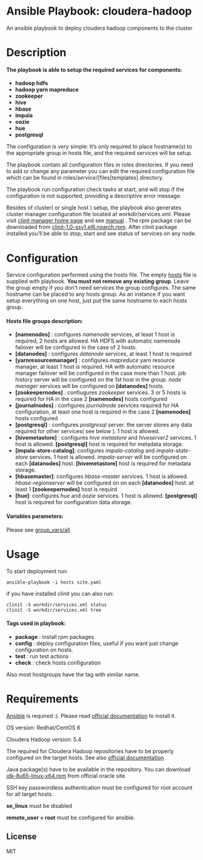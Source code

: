 # Ansible Playbook: cloudera-hadoop 

An ansible playbook to deploy cloudera hadoop components to the cluster

# Description
#### The playbook is able to setup the required services for components:
* **hadoop hdfs**
* **hadoop yarn mapreduce**
* **zookeeper**
* **hive**
* **hbase**
* **impala**
* **oozie**
* **hue**
* **postgresql** 

The configuration is _very_ simple:
It’s only required to place hostname(s) to the appropriate group in hosts file, and the required services will be setup.

The playbook contain all configuration files in roles directories. If you need to add or change any parameter you can edit
the required configuration file which can be found in roles/_service_/[files|templates] directory.

The playbook run configuration check tasks at start, and will stop if the configuration is not supported,
providing a descriptive error message. 

Besides of cluster( or single host ) setup, the playbook also generates cluster manager configuration file located at workdir/services.xml.
Please visit [clinit manager home page](https://github.com/sergevs/clinit) and see [manual](https://github.com/sergevs/clinit/wiki) .
The rpm package can be downloaded from [clinit-1.0-ssv1.el6.noarch.rpm](https://github.com/sergevs/clinit/releases/download/1.0/clinit-1.0-ssv1.el6.noarch.rpm).
After clinit package installed you’ll be able to stop, start and see status of services on any node.

# Configuration
Service configuration performed using the hosts file. The empty [hosts](https://github.com/sergevs/ansible-cloudera-hadoop/blob/master/hosts) file is supplied with playbook. **You must not remove any existing group**. Leave the group empty if you don't need services the group configures. The same hostname can be placed to any hosts group. As an instance if you want setup everything on one host, just put the same hostname to each hosts group.

#### Hosts file groups description:
* **[namenodes]** : configures _namenode_ services, at least 1 host is required, 2 hosts are allowed. HA HDFS with automatic namenode failover will be configured in the case of 2 hosts.
* **[datanodes]** : configures _datanode_ services, at least 1 host is required
* **[yarnresourcemanager]** : configures _mapreduce_ yarn resource manager, at least 1 host is required. HA with automatic resource manager failover will be configured in the case more than 1 host. job history server will be configured on the 1st host in the group.  _node manager_ services will be configured on **[datanodes]** hosts.
* **[zookeepernodes]** : confiugures _zookeeper_ services. 3 or 5 hosts is required for HA in the case 2 **[namenodes]** hosts configured
* **[journalnodes]** : configures _journalnode_ services required for HA configuration, at least one host is required in the case 2 **[namenodes]** hosts configured
* **[postgresql]** : configures _postgresql_ server. the server stores any data required for other services( see below ). 1 host is allowed.
* **[hivemetastore]** : configures _hive metastore_ and _hiveserver2_ services. 1 host is allowed. **[postgresql]** host is required for metadata storage.
* **[impala-store-catalog]**: configures _impala-catalog_ and _impala-state-store_ services. 1 host is allowed. _impala-server_ will be configured on each **[datanodes]** host. **[hivemetastore]** host is required for metadata storage.
* **[hbasemaster]**: configures _hbase-master_ services. 1 host is allowed. _hbase-regionserver_ will be configured on on each **[datanodes]** host. at least 1 **[zookeepernodes]** host is requird
* **[hue]**: configures _hue_ and _oozie_ services. 1 host is allowed. **[postgresql]** host is required for configuration data storage.

#### Variables parameters:
Please see [group_vars/all](https://github.com/sergevs/ansible-cloudera-hadoop/blob/master/group_vars/all)

# Usage
To start deployment run:

    ansible-playbook -i hosts site.yaml 

if you have installed clinit you can also run:

    clinit -S workdir/services.xml status
    clinit -S workdir/services.xml tree

#### Tags used in playbook:
* **package** : install rpm packages
* **config** : deploy configuration files, useful if you want just change configuration on hosts.
* **test** : run test actions
* **check** : check hosts configuration

Also most hostgroups have the tag with similar name.

# Requirements
[Ansible](http://www.ansible.com) is required :). Please read [official documentation](http://docs.ansible.com/ansible/intro_installation.html#latest-release-via-yum) to install it.

OS version: Redhat/CentOS 6

Cloudera Hadoop version: 5.4

The required for Cloudera Hadoop repositories have to be properly configured on the target hosts.
See also [official documentation](http://www.cloudera.com/content/www/en-us/documentation/enterprise/latest/topics/cdh_ig_yumrepo_local_create.html)

Java package(s) have to be available in the repository. You can download [jdk-8u65-linux-x64.rpm](http://www.oracle.com/technetwork/java/javase/downloads/java-archive-javase8-2177648.html#jdk-8u60-oth-JPR) from official oracle site

SSH key passwordless authentication must be configured for root account for all target hosts.

**se_linux** must be disabled

**remote_user = root** must be configured for ansible.

## License

MIT
